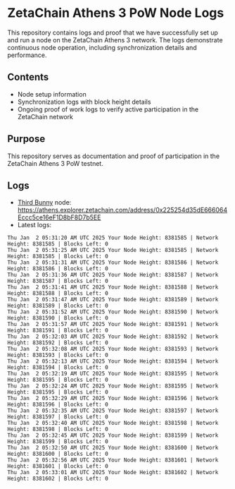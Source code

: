 # ZetaChain Athens 3 PoW Node Logs
This repository contains logs and proof that we have successfully set up and run a node on the ZetaChain Athens 3 network. The logs demonstrate continuous node operation, including synchronization details and performance.

## Contents
- Node setup information
- Synchronization logs with block height details
- Ongoing proof of work logs to verify active participation in the ZetaChain network

## Purpose
This repository serves as documentation and proof of participation in the ZetaChain Athens 3 PoW testnet.

## Logs

- [Third Bunny](https://thirdbunny.xyz/) node: https://athens.explorer.zetachain.com/address/0x225254d35dE666064Eccc5ce16eF1D8bF8D7b5EE
- Latest logs:
```
Thu Jan  2 05:31:20 AM UTC 2025 Your Node Height: 8381585 | Network Height: 8381585 | Blocks Left: 0
Thu Jan  2 05:31:25 AM UTC 2025 Your Node Height: 8381585 | Network Height: 8381585 | Blocks Left: 0
Thu Jan  2 05:31:31 AM UTC 2025 Your Node Height: 8381586 | Network Height: 8381586 | Blocks Left: 0
Thu Jan  2 05:31:36 AM UTC 2025 Your Node Height: 8381587 | Network Height: 8381587 | Blocks Left: 0
Thu Jan  2 05:31:41 AM UTC 2025 Your Node Height: 8381588 | Network Height: 8381588 | Blocks Left: 0
Thu Jan  2 05:31:47 AM UTC 2025 Your Node Height: 8381589 | Network Height: 8381589 | Blocks Left: 0
Thu Jan  2 05:31:52 AM UTC 2025 Your Node Height: 8381590 | Network Height: 8381590 | Blocks Left: 0
Thu Jan  2 05:31:57 AM UTC 2025 Your Node Height: 8381591 | Network Height: 8381591 | Blocks Left: 0
Thu Jan  2 05:32:03 AM UTC 2025 Your Node Height: 8381592 | Network Height: 8381592 | Blocks Left: 0
Thu Jan  2 05:32:08 AM UTC 2025 Your Node Height: 8381593 | Network Height: 8381593 | Blocks Left: 0
Thu Jan  2 05:32:13 AM UTC 2025 Your Node Height: 8381594 | Network Height: 8381594 | Blocks Left: 0
Thu Jan  2 05:32:19 AM UTC 2025 Your Node Height: 8381595 | Network Height: 8381595 | Blocks Left: 0
Thu Jan  2 05:32:24 AM UTC 2025 Your Node Height: 8381595 | Network Height: 8381595 | Blocks Left: 0
Thu Jan  2 05:32:29 AM UTC 2025 Your Node Height: 8381596 | Network Height: 8381596 | Blocks Left: 0
Thu Jan  2 05:32:35 AM UTC 2025 Your Node Height: 8381597 | Network Height: 8381597 | Blocks Left: 0
Thu Jan  2 05:32:40 AM UTC 2025 Your Node Height: 8381598 | Network Height: 8381598 | Blocks Left: 0
Thu Jan  2 05:32:45 AM UTC 2025 Your Node Height: 8381599 | Network Height: 8381599 | Blocks Left: 0
Thu Jan  2 05:32:50 AM UTC 2025 Your Node Height: 8381600 | Network Height: 8381600 | Blocks Left: 0
Thu Jan  2 05:32:56 AM UTC 2025 Your Node Height: 8381601 | Network Height: 8381601 | Blocks Left: 0
Thu Jan  2 05:33:01 AM UTC 2025 Your Node Height: 8381602 | Network Height: 8381602 | Blocks Left: 0
```
